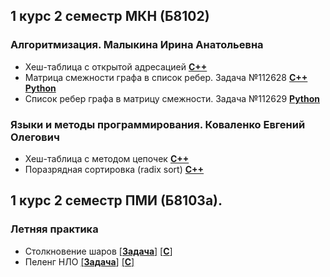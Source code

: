 ## 1 курс 2 семестр МКН (Б8102)
### Алгоритмизация. Малыкина Ирина Анатольевна
* Хеш-таблица с открытой адресацией [**C++**](https://github.com/JIeHb/Projects/blob/master/open_addressing_hash_table.cpp)
* Матрица смежности графа в список ребер. Задача №112628 [**C++**](https://github.com/JIeHb/Projects/blob/master/matrix_to_list.cpp) [**Python**](https://github.com/JIeHb/Projects/blob/master/matrix_to_list.py)
* Список ребер графа в матрицу смежности. Задача №112629 [**Python**](https://github.com/JIeHb/Projects/blob/master/list_to_matrix.py)
### Языки и методы программирования. Коваленко Евгений Олегович
* Хеш-таблица с методом цепочек [**C++**](https://github.com/JIeHb/Projects/blob/master/hash_table.cpp)
* Поразрядная сортировка (radix sort) [**C++**](https://github.com/JIeHb/Projects/blob/master/radix_sort.cpp)
## 1 курс 2 семестр ПМИ (Б8103а). 
### Летняя практика
* Столкновение шаров [[**Задача**]](https://imcs.dvfu.ru/cats/static/problem_text-cpid-1162631.html?sid=7VqqomSN3OK80RMVQFDSvRbEWB3n9g) [[**C**]](https://github.com/JIeHb/Projects/blob/master/collision_of_balls.c)
* Пеленг НЛО [[**Задача**]](https://imcs.dvfu.ru/cats/static/problem_text-cpid-1162632.html) [[**C**]](https://github.com/JIeHb/Projects/blob/master/Unknown_flying_object.c)
